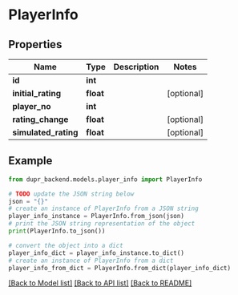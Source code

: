 # PlayerInfo


## Properties

Name | Type | Description | Notes
------------ | ------------- | ------------- | -------------
**id** | **int** |  | 
**initial_rating** | **float** |  | [optional] 
**player_no** | **int** |  | 
**rating_change** | **float** |  | [optional] 
**simulated_rating** | **float** |  | [optional] 

## Example

```python
from dupr_backend.models.player_info import PlayerInfo

# TODO update the JSON string below
json = "{}"
# create an instance of PlayerInfo from a JSON string
player_info_instance = PlayerInfo.from_json(json)
# print the JSON string representation of the object
print(PlayerInfo.to_json())

# convert the object into a dict
player_info_dict = player_info_instance.to_dict()
# create an instance of PlayerInfo from a dict
player_info_from_dict = PlayerInfo.from_dict(player_info_dict)
```
[[Back to Model list]](../README.md#documentation-for-models) [[Back to API list]](../README.md#documentation-for-api-endpoints) [[Back to README]](../README.md)


